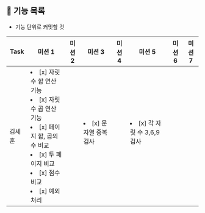 
## 🚀 기능 목록

- 기능 단위로 커밋할 것

| Task | 미션 1                                                                                                                                             | 미션 2                     | 미션 3                            | 미션 4 | 미션 5 | 미션 6 | 미션 7|
|------|--------------------------------------------------------------------------------------------------------------------------------------------------|--------------------------|---------------------------------|------|------|------|------|
| 김세훈  | <li> [x] 자릿수 합 연산기능 </li> <li> [x] 자릿수 곱 연산기능 </li> <li> [x] 페이지 합, 곱의 수 비교</li> <li> [x] 두 페이지 비교 </li> <li> [x] 점수 비교</li> <li> [x] 예외 처리</li> || <li> [x] 문자열 중복검사</li> 　 || <li> [x] 각 자릿 수 3,6,9 검사</li> 　 |||

